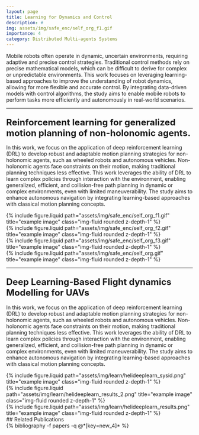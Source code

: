 ```yaml
---
layout: page
title: Learning for Dynamics and Control
description: #
img: assets/img/safe_enc/self_org_f1.gif
importance: 4
category: Distributed Multi-agents Systems
---
```


Mobile robots often operate in dynamic, uncertain environments, requiring adaptive and precise control strategies. Traditional control methods rely on precise mathematical models, which can be difficult to derive for complex or unpredictable environments. This work focuses on leveraging learning-based approaches to improve the understanding of robot dynamics, allowing for more flexible and accurate control. By integrating data-driven models with control algorithms, the study aims to enable mobile robots to perform tasks more efficiently and autonomously in real-world scenarios.

<hr> <!-- Adding a line to separate sections -->

### <span style="font-weight: bold; font-size: 24px;">Reinforcement learning for generalized motion planning of non-holonomic agents.</span>

In this work, we focus on the application of deep reinforcement learning (DRL) to develop robust and adaptable motion planning strategies for non-holonomic agents, such as wheeled robots and autonomous vehicles. Non-holonomic agents face constraints on their motion, making traditional planning techniques less effective. This work leverages the ability of DRL to learn complex policies through interaction with the environment, enabling generalized, efficient, and collision-free path planning in dynamic or complex environments, even with limited maneuverability. The study aims to enhance autonomous navigation by integrating learning-based approaches with classical motion planning concepts.

<div class="row justify-content-sm-center">
    <div class="col-sm mt-3 mt-md-0">
        {% include figure.liquid path="assets/img/safe_enc/self_org_f1.gif" title="example image" class="img-fluid rounded z-depth-1" %}
    </div>
    <div class="col-sm mt-3 mt-md-0">
        {% include figure.liquid path="assets/img/safe_enc/self_org_f2.gif" title="example image" class="img-fluid rounded z-depth-1" %}
    </div>
</div>
<div class="row justify-content-sm-center">
    <div class="col-sm mt-3 mt-md-0">
        {% include figure.liquid path="assets/img/safe_enc/self_org_f3.gif" title="example image" class="img-fluid rounded z-depth-1" %}
    </div>
    <div class="col-sm mt-3 mt-md-0">
        {% include figure.liquid path="assets/img/safe_enc/self_org.gif" title="example image" class="img-fluid rounded z-depth-1" %}
    </div>
</div>

<hr> <!-- Adding a line to separate sections -->

### <span style="font-weight: bold; font-size: 24px;"> Deep Learning-Based Flight dynamics Modelling for UAVs </span>

In this work, we focus on the application of deep reinforcement learning (DRL) to develop robust and adaptable motion planning strategies for non-holonomic agents, such as wheeled robots and autonomous vehicles. Non-holonomic agents face constraints on their motion, making traditional planning techniques less effective. This work leverages the ability of DRL to learn complex policies through interaction with the environment, enabling generalized, efficient, and collision-free path planning in dynamic or complex environments, even with limited maneuverability. The study aims to enhance autonomous navigation by integrating learning-based approaches with classical motion planning concepts.

<div class="row justify-content-sm-center">
    <div class="col-sm mt-3 mt-md-0">
        {% include figure.liquid path="assets/img/learn/helideeplearn_sysid.png" title="example image" class="img-fluid rounded z-depth-1" %}
    </div>
    <div class="col-sm mt-3 mt-md-0">
        {% include figure.liquid path="assets/img/learn/helideeplearn_results_2.png" title="example image" class="img-fluid rounded z-depth-1" %}
    </div>
</div>
<div class="row justify-content-sm-center">
    <div class="col-sm mt-3 mt-md-0">
        {% include figure.liquid path="assets/img/learn/helideeplearn_results.png" title="example image" class="img-fluid rounded z-depth-1" %}
    </div>
</div>
## Related Publications
<div class="publications">
  {% bibliography -f papers -q @*[key=new_4]* %}  
</div>
